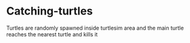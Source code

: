 # Catching-turtles

Turtles are randomly spawned inside turtlesim area and the main turtle reaches the nearest turtle and kills it
